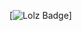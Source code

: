 [![Lolz Badge]([https://zelenka.guru/members/2977610/](https://zelenka.guru/styles/brand/download/logos/LolzTeam-Logo-Green.png))]
